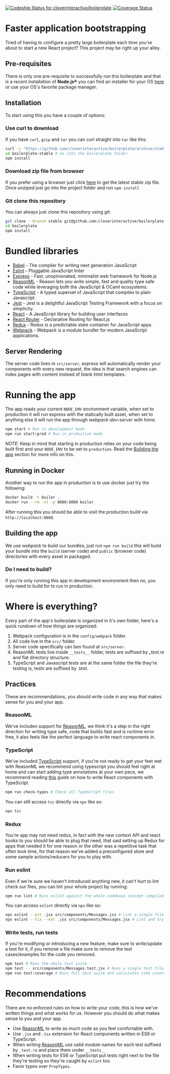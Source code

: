 [ ![Codeship Status for cloverinteractive/boilerplate](https://app.codeship.com/projects/32a66b90-7cbd-0135-5c44-361f0802280c/status?branch=master)](https://app.codeship.com/projects/245775)
[![Coverage Status](https://coveralls.io/repos/github/cloverinteractive/boilerplate/badge.svg)](https://coveralls.io/github/cloverinteractive/boilerplate)

# Faster application bootstrapping

Tired of having to configure a pretty large boilerplate each time you're about to start a new React project? This project
may be right up your alley.

## Pre-requisites

There is only one pre-requisite to successfully run this boilerplate and that is a recent installation of **Node.js®** you can find an installer for your OS [here](https://nodejs.org/en/)
or use your OS's favorite package manager.

## Installation

To start using this you have a couple of options:

### Use curl to download

If you have `curl`, `gzip` and `tar` you can curl straight into `tar` like this:

```sh
curl -L "https://github.com/cloverinteractive/boilerplate/archive/stable.tar.gz" | tar -zxvf -
cd boilerplate-stable # Go into the boilerplate folder
npm install
```

### Download zip file from browser

If you prefer using a browser just click [here](https://github.com/cloverinteractive/boilerplate/archive/stable.zip) to get the latest stable zip file.
Once unziped just go into the project folder and run `npm install`


### Git clone this repository

You can always just clone this repository using git:

```sh
git clone --branch stable git@github.com:cloverinteractive/boilerplate.git
cd boilerplate
npm install
```

# Bundled libraries

* [Babel](https://babeljs.io/) - The compiler for writing next generation JavaScript
* [Eslint](https://eslint.org/) - Pluggable JavaScript linter
* [Express](https://expressjs.com/) - Fast, unopinionated, minimalist web framework for Node.js
* [ReasonML](https://reasonml.github.io/) - Reason lets you write simple, fast and quality type safe code while leveraging both the JavaScript & OCaml ecosystems.
* [TypeScript](https://www.typescriptlang.org/) - A typed superset of JavaScript that compiles to plain Javascript.
* [Jest](https://jestjs.io/) - Jest is a delightful JavaScript Testing Framework with a focus on simplicity.
* [React](https://facebook.github.io/react/) - A JavaScript library for building user interfaces
* [React Router](https://reacttraining.com/react-router/) - Declarative Routing for React.js
* [Redux](http://redux.js.org/) - Redux is a predictable state container for JavaScript apps.
* [Webpack](https://webpack.js.org/concepts/) - Webpack is a module bundler for modern JavaScript applications.

## Server Rendering

The server code lives in `src/server`, express will automatically render your components
with every new request, the idea is that search engines can index pages with content instead of blank html templates.

# Running the app

The app reads your current `NODE_ENV` environment variable, when set to *production* it will run express with the statically built asset,
when set to anything else it will run the app through *webpack-dev-server* with hmre.

```sh
npm start # Run in development mode
npm run start:prod # Run in production mode
```

*NOTE*: Keep in mind that starting in production relies on your code being built first and your `NODE_ENV` to be set to
`production`. Read the [Building the app](#building-the-app) section for more info on this.

## Running in Docker

Another way to run the app in production is to use docker just try the following:

```sh
docker build -t boiler .
docker run --rm -it -p 8080:8080 boiler
```

After running this you should be able to visit the production build via `http://localhost:8080`.

## Building the app

We use *webpack* to build our bundles, just run `npm run build` this will build your bundle into the `build` (server code) and `public` (browser code)
directories with every asset in packaged.

### Do I need to build?

If you're only running this app in development environment then no, you only need to build for to run in production.

# Where is everything?

Every part of the app's boilerplate is organized in it's own folder, here's a quick rundown of how things are organized:

1. Webpack configuration is in the `config/webpack` folder.
1. All code live in the `src/` folder.
1. Server code specifically can ben found at `src/server`.
1. ReasonML tests live inside `__tests__` folder, tests are suffixed by *_test.re* and flat directory structure.
1. TypeScript and Javascript tests are at the same folder the file they're testing is, tests are suffixed by *.test*.

## Practices

These are recommendations, you should write code in any way that makes sense for you and your app.

### ReasonML

We've includen support for [ReasonML](https://reasonml.github.io/), we think it's a step in the right direction for writing type safe,
code that builds fast and is runtime error free, it also feels like the perfect language to write react components in.

### TypeScript

We've included [TypeScript](https://www.typescriptlang.org/) support, if you're not ready to get your feet wet with ReasonML we recommend using 
typescript you should feel right at home and can start adding type annotations at your own pace, we recommend reading
[this](https://www.typescriptlang.org/docs/handbook/react-&-webpack.html#write-some-code) guide on how to write React components with TypeScript.

```sh
npm run check-types # Check all TypeScript files
```

You can still access `tsc` directly via `npx` like so:

```sh
npx tsc
```

### Redux

You're app may not need redux, in fact with the new context API and react hooks to you should be able to plug that need, that said setting up
Redux for apps that needed it for one reason or the other was a repetitive task that often took time, for that reason we've added a preconfigured
store and some sample actions/reducers for you to play with.

### Run eslint

Even if we're sure we haven't introduced anything new, it can't hurt to lint check our files, you can lint your whole project by running:

```sh
npm run lint # Runs eslint against the whole codebase (except compiled code)
```

You can access `eslint` directly via `npx` like so:

```sh
npx eslint --ext .jsx src/components/Messages.jsx # Lint a single file
npx eslint --fix --ext .jsx src/components/Messages.jsx # Lint and try to fix a single file
```

### Write tests, run tests

If you're modifying or introducing a new feature, make sure to write/update a test for it, if you remove a file make sure to remove the test cases/examples for
the code you removed.

```sh
npm test # Runs the whole test suite
npm test -- src/components/Messages.test.jsx # Runs a single test file
npm run test:coverage # Runs full test suite and calculates code coverage
```

# Recommendations

There are no enforced rules on how to write your code, this is how we've written things and what works for us.
However you should do what makes sense to you and your app.

* Use [ReasonML](https://reasonml.github.io/) to write as much code as you feel comfortable with.
* Use `.jsx` and `.tsx` extension for React components written in ES6 or TypeScript.
* When writing [ReasonML](https://reasonml.github.io/) use valid module names for each test suffixed by `_test.re` and place them under `__tests__`
* When writing tests for ES6 or TypeScript put tests right next to the file they're testing so they're caught by `eslint` too.
* Favor types over `PropTypes`.
